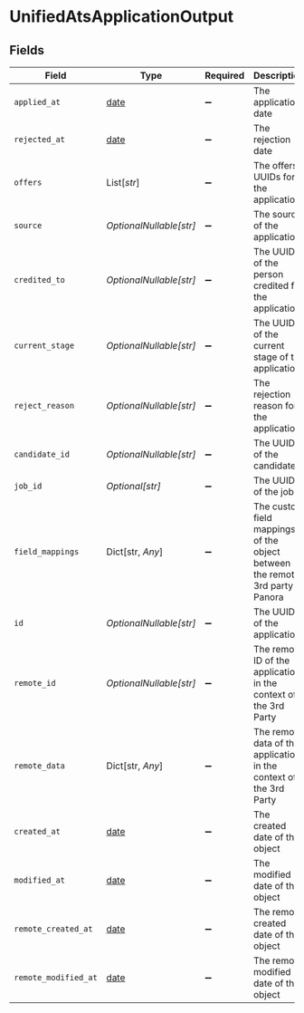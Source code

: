 # UnifiedAtsApplicationOutput


## Fields

| Field                                                                         | Type                                                                          | Required                                                                      | Description                                                                   |
| ----------------------------------------------------------------------------- | ----------------------------------------------------------------------------- | ----------------------------------------------------------------------------- | ----------------------------------------------------------------------------- |
| `applied_at`                                                                  | [date](https://docs.python.org/3/library/datetime.html#date-objects)          | :heavy_minus_sign:                                                            | The application date                                                          |
| `rejected_at`                                                                 | [date](https://docs.python.org/3/library/datetime.html#date-objects)          | :heavy_minus_sign:                                                            | The rejection date                                                            |
| `offers`                                                                      | List[*str*]                                                                   | :heavy_minus_sign:                                                            | The offers UUIDs for the application                                          |
| `source`                                                                      | *OptionalNullable[str]*                                                       | :heavy_minus_sign:                                                            | The source of the application                                                 |
| `credited_to`                                                                 | *OptionalNullable[str]*                                                       | :heavy_minus_sign:                                                            | The UUID of the person credited for the application                           |
| `current_stage`                                                               | *OptionalNullable[str]*                                                       | :heavy_minus_sign:                                                            | The UUID of the current stage of the application                              |
| `reject_reason`                                                               | *OptionalNullable[str]*                                                       | :heavy_minus_sign:                                                            | The rejection reason for the application                                      |
| `candidate_id`                                                                | *OptionalNullable[str]*                                                       | :heavy_minus_sign:                                                            | The UUID of the candidate                                                     |
| `job_id`                                                                      | *Optional[str]*                                                               | :heavy_minus_sign:                                                            | The UUID of the job                                                           |
| `field_mappings`                                                              | Dict[str, *Any*]                                                              | :heavy_minus_sign:                                                            | The custom field mappings of the object between the remote 3rd party & Panora |
| `id`                                                                          | *OptionalNullable[str]*                                                       | :heavy_minus_sign:                                                            | The UUID of the application                                                   |
| `remote_id`                                                                   | *OptionalNullable[str]*                                                       | :heavy_minus_sign:                                                            | The remote ID of the application in the context of the 3rd Party              |
| `remote_data`                                                                 | Dict[str, *Any*]                                                              | :heavy_minus_sign:                                                            | The remote data of the application in the context of the 3rd Party            |
| `created_at`                                                                  | [date](https://docs.python.org/3/library/datetime.html#date-objects)          | :heavy_minus_sign:                                                            | The created date of the object                                                |
| `modified_at`                                                                 | [date](https://docs.python.org/3/library/datetime.html#date-objects)          | :heavy_minus_sign:                                                            | The modified date of the object                                               |
| `remote_created_at`                                                           | [date](https://docs.python.org/3/library/datetime.html#date-objects)          | :heavy_minus_sign:                                                            | The remote created date of the object                                         |
| `remote_modified_at`                                                          | [date](https://docs.python.org/3/library/datetime.html#date-objects)          | :heavy_minus_sign:                                                            | The remote modified date of the object                                        |